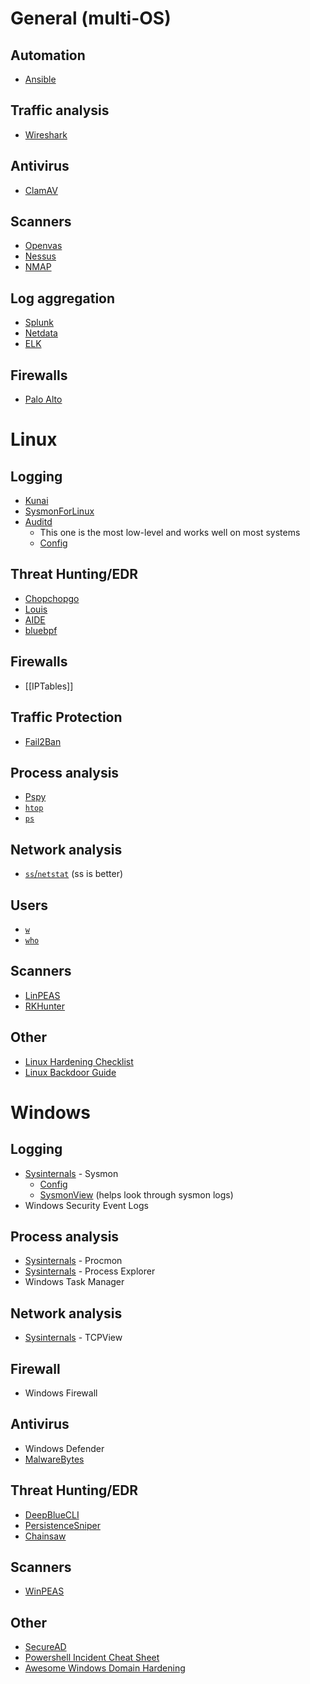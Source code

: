 # General (multi-OS)
## Automation
- [Ansible](https://www.ansible.com/)
## Traffic analysis
- [Wireshark](https://www.wireshark.org/)
## Antivirus
- [ClamAV](https://www.clamav.net/)
## Scanners
- [Openvas](https://github.com/greenbone/openvas-scanner)
- [Nessus](https://www.tenable.com/products/nessus)
- [NMAP](https://nmap.org/)
## Log aggregation
- [Splunk](https://www.splunk.com/)
- [Netdata](https://github.com/netdata/netdata)
- [ELK](https://www.elastic.co/elastic-stack)
## Firewalls
- [Palo Alto](https://www.paloaltonetworks.com/)
# Linux
## Logging
- [Kunai](https://github.com/kunai-project/kunai)
- [SysmonForLinux](https://github.com/Sysinternals/SysmonForLinux)
- [Auditd](https://www.redhat.com/sysadmin/configure-linux-auditing-auditd)
	- This one is the most low-level and works well on most systems
	- [Config](https://github.com/Neo23x0/auditd/tree/master)
## Threat Hunting/EDR
- [Chopchopgo](https://github.com/M00NLIG7/ChopChopGo)
- [Louis](https://github.com/sourque/louis)
- [AIDE](https://github.com/aide/aide)
- [bluebpf](https://github.com/mttaggart/bluebpf)
## Firewalls
- [[IPTables]]
## Traffic Protection
- [Fail2Ban](https://github.com/fail2ban/fail2ban)
## Process analysis
- [Pspy](https://github.com/DominicBreuker/pspy)
- [`htop`](https://github.com/htop-dev/htop)
- [`ps`](https://man7.org/linux/man-pages/man1/ps.1.html)
## Network analysis
- [`ss`/`netstat`](https://man7.org/linux/man-pages/man8/ss.8.html) (ss is better)
## Users
- [`w`](https://man7.org/linux/man-pages/man1/w.1.html)
- [`who`](https://man7.org/linux/man-pages/man1/who.1.html)
## Scanners
- [LinPEAS](https://github.com/carlospolop/PEASS-ng/tree/master/linPEAS)
- [RKHunter](https://rkhunter.sourceforge.net/)
## Other
- [Linux Hardening Checklist](https://github.com/trimstray/linux-hardening-checklist)
- [Linux Backdoor Guide](https://github.com/gquere/linux_backdooring)
# Windows
## Logging
- [Sysinternals](https://learn.microsoft.com/en-us/sysinternals/downloads/sysinternals-suite) - Sysmon
	- [Config](https://raw.githubusercontent.com/olafhartong/sysmon-modular/master/sysmonconfig-with-filedelete.xml)
	- [SysmonView](https://github.com/nshalabi/SysmonTools) (helps look through sysmon logs)
- Windows Security Event Logs
## Process analysis
- [Sysinternals](https://learn.microsoft.com/en-us/sysinternals/downloads/sysinternals-suite) - Procmon
- [Sysinternals](https://learn.microsoft.com/en-us/sysinternals/downloads/sysinternals-suite) - Process Explorer
- Windows Task Manager
## Network analysis
- [Sysinternals](https://learn.microsoft.com/en-us/sysinternals/downloads/sysinternals-suite) - TCPView
## Firewall
- Windows Firewall
## Antivirus
- Windows Defender
- [MalwareBytes](https://www.malwarebytes.com/)
## Threat Hunting/EDR
- [DeepBlueCLI](https://github.com/sans-blue-team/DeepBlueCLI)
- [PersistenceSniper](https://github.com/last-byte/PersistenceSniper)
- [Chainsaw](https://github.com/WithSecureLabs/chainsaw)
## Scanners
- [WinPEAS](https://github.com/carlospolop/PEASS-ng/tree/master/winPEAS)
## Other
- [SecureAD](https://github.com/LoicVeirman/SecureAD)
- [Powershell Incident Cheat Sheet](https://gist.github.com/RomelSan/9ebef17aa9aa061d6b32e2e250181942)
- [Awesome Windows Domain Hardening](https://github.com/PaulSec/awesome-windows-domain-hardening)